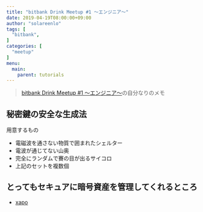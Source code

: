 ```yaml
---
title: "bitbank Drink Meetup #1 〜エンジニア〜"
date: 2019-04-19T08:00:00+09:00
author: "solareenlo"
tags: [
  "bitbank",
]
categories: [
  "meetup"
]
menu:
  main:
    parent: tutorials
---
```


> [bitbank Drink Meetup #1 〜エンジニア〜](https://bitbank.connpass.com/event/127316/)の自分なりのメモ

## 秘密鍵の安全な生成法
用意するもの

- 電磁波を通さない物質で囲まれたシェルター
- 電波が通じてない山奥
- 完全にランダムで賽の目が出るサイコロ
- 上記のセットを複数個

## とってもセキュアに暗号資産を管理してくれるところ
- [xapo](https://www.xapo.com/en)
